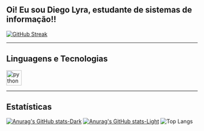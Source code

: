 ## Oi! Eu sou Diego Lyra, estudante de sistemas de informação!!
[![GitHub Streak](https://github-readme-streak-stats.herokuapp.com?user=DiegoLyra&theme=transparent&locale=pt_BR&date_format=n%2Fj%5B%2FY%5D&card_width=900&ring=51D1F6&Fire=51D1F6&border=51D1F6&sideNums=51D1F6&sideLabels=51D1F6&currStreakLabel=51D1F6&dates=51D1F6&stroke=51D1F6)](https://git.io/streak-stats)

---

## Linguagens e Tecnologias

<div align="left">
  <a href="https://www.python.org" target="_blank">
    <img src="https://img.icons8.com/color/48/000000/python--v2.png" alt="python" width="40" height="40"/>
  </a>

---

## Estatísticas
[![Anurag's GitHub stats-Dark](https://github-readme-stats.vercel.app/api?username=DiegoLyra&show_icons=true&theme=dark#gh-dark-mode-only)](https://github.com/DiegoLyra/github-readme-stats#gh-dark-mode-only)
[![Anurag's GitHub stats-Light](https://github-readme-stats.vercel.app/api?username=DiegoLyra&show_icons=true&theme=default#gh-light-mode-only)](https://github.com/DiegoLyra/github-readme-stats#gh-light-mode-only) ![Top Langs](https://github-readme-stats.vercel.app/api/top-langs/?username=DiegoLyra&layout=compact)
